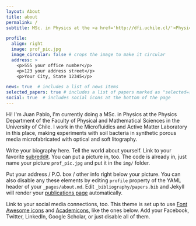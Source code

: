 ```yaml
---
layout: About
title: about
permalink: /
subtitle: MSc. in Physics at the <a href='http://dfi.uchile.cl/'>Physics Department, Faculty of Physical and Mathematical Sciences, University of Chile</a> and <a href='https://activematter.dfi.uchile.cl/'>Millenium Nucleus Physics of Active Matter</a>.

profile:
  align: right
  image: prof_pic.jpg
  image_circular: false # crops the image to make it circular
  address: >
    <p>555 your office number</p>
    <p>123 your address street</p>
    <p>Your City, State 12345</p>

news: true  # includes a list of news items
selected_papers: true # includes a list of papers marked as "selected={true}"
social: true  # includes social icons at the bottom of the page
---
```

Hi! I'm Juan Pablo, I'm currently doing a MSc. in Physics at the Physics Department of the Faculty of Physical and Mathematical Sciences in the University of Chile. I work in the Microfluidics and Active Matter Laboratory in this place, making experiments with soil bacteria in synthetic porous media microfabricated with optical and soft litography.

Write your biography here. Tell the world about yourself. Link to your favorite [subreddit](http://reddit.com). You can put a picture in, too. The code is already in, just name your picture `prof_pic.jpg` and put it in the `img/` folder.

Put your address / P.O. box / other info right below your picture. You can also disable any these elements by editing `profile` property of the YAML header of your `_pages/about.md`. Edit `_bibliography/papers.bib` and Jekyll will render your [publications page](/al-folio/publications/) automatically.

Link to your social media connections, too. This theme is set up to use [Font Awesome icons](http://fortawesome.github.io/Font-Awesome/) and [Academicons](https://jpswalsh.github.io/academicons/), like the ones below. Add your Facebook, Twitter, LinkedIn, Google Scholar, or just disable all of them.
